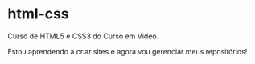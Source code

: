 # html-css
 Curso de HTML5 e CSS3 do Curso em Vídeo.

 Estou aprendendo a criar sites e agora vou gerenciar meus repositórios!
